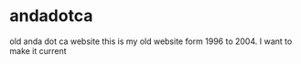 andadotca
=========

old anda dot ca website
this is my old website form 1996 to 2004.
I want to make it current
